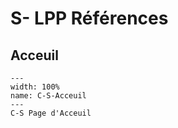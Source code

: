 # S- LPP Références

## Acceuil

```{figure} Docs/C-S.png
---
width: 100%
name: C-S-Acceuil
---
C-S Page d'Acceuil
```